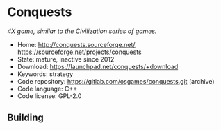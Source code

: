 # Conquests

_4X game, similar to the Civilization series of games._

- Home: http://conquests.sourceforge.net/, https://sourceforge.net/projects/conquests
- State: mature, inactive since 2012
- Download: https://launchpad.net/conquests/+download
- Keywords: strategy
- Code repository: https://gitlab.com/osgames/conquests.git (archive)
- Code language: C++
- Code license: GPL-2.0

## Building

